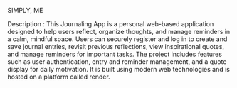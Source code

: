 SIMPLY, ME

Description : This Journaling App is a personal web-based application designed to help users reflect, organize thoughts, and manage reminders in a calm, mindful space. Users can securely register and log in to create and save journal entries, revisit previous reflections, view inspirational quotes, and manage reminders for important tasks. The project includes features such as user authentication, entry and reminder management, and a quote display for daily motivation. It is built using modern web technologies and is hosted on a platform called render.
